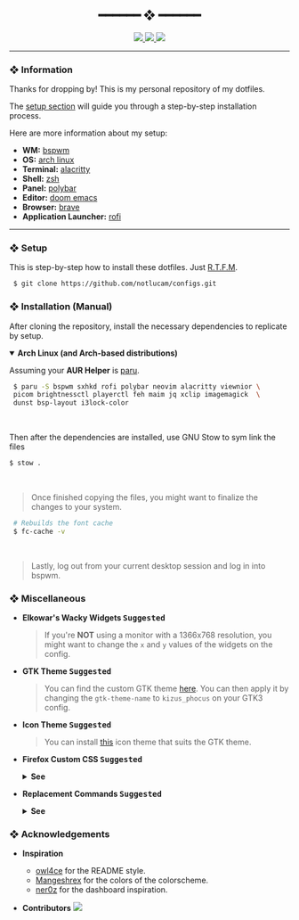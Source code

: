 <h2 align="center"> ━━━━━━  ❖  ━━━━━━ </h2>

<!-- BADGES -->
<div align="center">
    <p></p>
    <a href="https://github.com/notlucam/configs/stargazers">
        <img src="https://img.shields.io/github/stars/notlucam/configs?color=%238dc776&labelColor=%23101415&style=for-the-badge">
    </a>
    <a href="https://github.com/notlucam/configs/network/members/">
        <img src="https://img.shields.io/github/forks/notlucam/configs?color=%2384a0c6&labelColor=%23101415&style=for-the-badge">
    </a>
    <img src="https://img.shields.io/github/repo-size/notlucam/configs?color=%23f65b5b&labelColor=%23101415&style=for-the-badge">
</div>

<p/>

---

<!-- INFORMATION -->
### ❖ Information <img alt="" align="right" src="https://badges.pufler.dev/visits/notlucam/configs?style=for-the-badge&color=91e6b1&logoColor=white&labelColor=101415"/>

   Thanks for dropping by! This is my personal repository of my dotfiles.

   The [setup section](#-setup) will guide you through a step-by-step installation process.

   Here are more information about my setup:

   - **WM:** [bspwm](https://github.com/baskerville/bspwm)
   - **OS:** [arch linux](https://archlinux.org/)
   - **Terminal:** [alacritty](https://github.com/alacritty/alacritty)
   - **Shell:** [zsh](https://www.zsh.org/)
   - **Panel:** [polybar](https://github.com/polybar/polybar/)
   - **Editor:** [doom emacs](https://github.com/hlissner/doom-emacs)
   - **Browser:** [brave](https://brave.com/)
   - **Application Launcher:** [rofi](https://github.com/davatorium/rofi)

---

<!-- SETUP -->
### ❖ Setup

   This is step-by-step how to install these dotfiles. Just [R.T.F.M](https://en.wikipedia.org/wiki/RTFM).

   ```sh
    $ git clone https://github.com/notlucam/configs.git
   ```

### ❖ Installation (Manual)

   After cloning the repository, install the necessary dependencies to replicate by setup.

   <details open>
   <summary><strong>Arch Linux (and Arch-based distributions)</strong></summary>

   Assuming your **AUR Helper** is [paru](https://github.com/Morganamilo/paru).

   ```sh
    $ paru -S bspwm sxhkd rofi polybar neovim alacritty viewnior \
    picom brightnessctl playerctl feh maim jq xclip imagemagick  \
    dunst bsp-layout i3lock-color
   ```

   </details>

   <br>

   Then after the dependencies are installed, use GNU Stow to sym link the files
   
   ```sh
   $ stow .
   ```

   </details>
   
   <br>

   > Once finished copying the files, you might want to finalize the changes to your system.

   ```sh
    # Rebuilds the font cache
    $ fc-cache -v
   ```

   <br>

   > Lastly, log out from your current desktop session and log in into bspwm.

### ❖ Miscellaneous

   - **Elkowar's Wacky Widgets <kbd>Suggested</kbd>**   
      > If you're **NOT** using a monitor with a 1366x768 resolution, you might want to change the `x` and `y` values of the widgets on the config.

   - **GTK Theme <kbd>Suggested</kbd>**
      > You can find the custom GTK theme [here](https://github.com/janleigh/gtk3). You can then apply it by changing the `gtk-theme-name` to `kizus_phocus` on your GTK3 config.

   - **Icon Theme <kbd>Suggested</kbd>**
      > You can install [this](https://github.com/zayronxio/Zafiro-icons/) icon theme that suits the GTK theme.

   - **Firefox Custom CSS <kbd>Suggested</kbd>**
      <details>
      <summary><strong>See</strong></summary>

      > You can install the custom Firefox CSS by first enabling `toolkit.legacyUserProfileCustomizations.stylesheets` in `about:config` and move the contents of [`etc/firefox-css`](etc/firefox-css) to `$HOME/.mozilla/firefox/*.default-release/chrome`.

      </details>

   - **Replacement Commands <kbd>Suggested</kbd>**
      <details>
      <summary><strong>See</strong></summary>

      > Assuming you're also using my [zsh](https://www.zsh.org/), you might also want to install some additional dependencies to make some commands work.

      - `ls` ➜ [`exa`](https://github.com/ogham/exa)
      - `cat` ➜ [`bat`](https://github.com/sharkdp/bat)
      - `df` ➜ [`duf`](https://github.com/muesli/duf)

      </details>

### ❖ Acknowledgements

   - **Inspiration**
      - [owl4ce](https://github.com/owl4ce) for the README style.
      - [Mangeshrex](https://github.com/Mangeshrex) for the colors of the colorscheme.
      - [ner0z](https://github.com/ner0z) for the dashboard inspiration.

   - **Contributors**
         <a href="https://github.com/notlucam/configs/graphs/contributors">
            <img src="https://contrib.rocks/image?repo=notlucam/configs" />
         </a>
